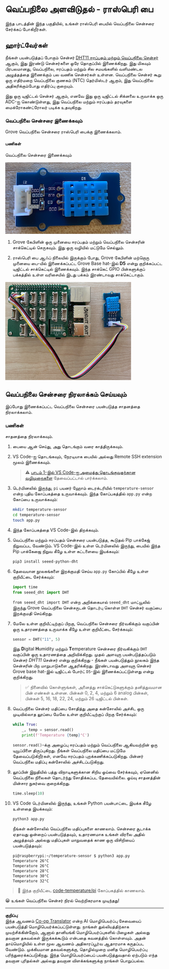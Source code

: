 <!--
CO_OP_TRANSLATOR_METADATA:
{
  "original_hash": "7678f7c67b97ee52d5727496dcd7d346",
  "translation_date": "2025-10-11T12:33:46+00:00",
  "source_file": "2-farm/lessons/1-predict-plant-growth/pi-temp.md",
  "language_code": "ta"
}
-->
# வெப்பநிலை அளவிடுதல் - ராஸ்பெரி பை

இந்த பாடத்தின் இந்த பகுதியில், உங்கள் ராஸ்பெரி பையில் வெப்பநிலை சென்சரை சேர்க்கப் போகிறீர்கள்.

## ஹார்ட்வேர்கள்

நீங்கள் பயன்படுத்தப் போகும் சென்சர் [DHT11 ஈரப்பதம் மற்றும் வெப்பநிலை சென்சர்](https://www.seeedstudio.com/Grove-Temperature-Humidity-Sensor-DHT11.html) ஆகும், இது இரண்டு சென்சர்களை ஒரே தொகுப்பில் இணைக்கிறது. இது மிகவும் பிரபலமானது, வெப்பநிலை, ஈரப்பதம் மற்றும் சில சமயங்களில் வளிமண்டல அழுத்தத்தை இணைக்கும் பல வணிக சென்சர்கள் உள்ளன. வெப்பநிலை சென்சர் கூறு ஒரு எதிர்மறை வெப்பநிலை குணகம் (NTC) தெர்மிஸ்டர் ஆகும், இது வெப்பநிலை அதிகரிக்கும்போது எதிர்ப்பு குறையும்.

இது ஒரு டிஜிட்டல் சென்சர் ஆகும், எனவே இது ஒரு டிஜிட்டல் சிக்னலை உருவாக்க ஒரு ADC-ஐ கொண்டுள்ளது, இது வெப்பநிலை மற்றும் ஈரப்பதம் தரவுகளை மைக்ரோகண்ட்ரோலர் படிக்க உதவுகிறது.

### வெப்பநிலை சென்சரை இணைக்கவும்

Grove வெப்பநிலை சென்சரை ராஸ்பெரி பைக்கு இணைக்கலாம்.

#### பணிகள்

வெப்பநிலை சென்சரை இணைக்கவும்

![ஒரு Grove வெப்பநிலை சென்சர்](../../../../../translated_images/grove-dht11.07f8eafceee170043efbb53e1d15722bd4e00fbaa9ff74290b57e9f66eb82c17.ta.png)

1. Grove கேபிளின் ஒரு முனையை ஈரப்பதம் மற்றும் வெப்பநிலை சென்சரின் சாக்கெட்டில் செருகவும். இது ஒரு வழியில் மட்டுமே செல்லும்.

1. ராஸ்பெரி பை ஆஃப் நிலையில் இருக்கும் போது, Grove கேபிளின் மற்றொரு முனையை பை-யில் இணைக்கப்பட்ட Grove Base hat-இல் **D5** என்று குறிக்கப்பட்ட டிஜிட்டல் சாக்கெட்டில் இணைக்கவும். இந்த சாக்கெட் GPIO பின்களுக்குப் பக்கத்தில் உள்ள வரிசையில் இடது பக்கம் இரண்டாவது சாக்கெட்டாகும்.

![A0 சாக்கெட்டில் இணைக்கப்பட்ட Grove வெப்பநிலை சென்சர்](../../../../../translated_images/pi-temperature-sensor.3ff82fff672c8e565ef25a39d26d111de006b825a7e0867227ef4e7fbff8553c.ta.png)

## வெப்பநிலை சென்சரை நிரலாக்கம் செய்யவும்

இப்போது இணைக்கப்பட்ட வெப்பநிலை சென்சரை பயன்படுத்த சாதனத்தை நிரலாக்கலாம்.

### பணிகள்

சாதனத்தை நிரலாக்கவும்.

1. பையை ஆன் செய்து, அது தொடங்கும் வரை காத்திருக்கவும்.

1. VS Code-ஐ தொடங்கவும், நேரடியாக பையில் அல்லது Remote SSH extension மூலம் இணைக்கவும்.

    > ⚠️ [பாடம் 1-இல் VS Code-ஐ அமைத்து தொடங்குவதற்கான வழிமுறைகளை](../../../1-getting-started/lessons/1-introduction-to-iot/pi.md) தேவைப்பட்டால் பார்க்கலாம்.

1. டெர்மினலில் இருந்து, `pi` பயனர் ஹோம் டைரக்டரியில் `temperature-sensor` என்ற புதிய கோப்பகத்தை உருவாக்கவும். இந்த கோப்பகத்தில் `app.py` என்ற கோப்பை உருவாக்கவும்:

    ```sh
    mkdir temperature-sensor
    cd temperature-sensor
    touch app.py
    ```

1. இந்த கோப்பகத்தை VS Code-இல் திறக்கவும்.

1. வெப்பநிலை மற்றும் ஈரப்பதம் சென்சரை பயன்படுத்த, கூடுதல் Pip பாக்கேஜ் நிறுவப்பட வேண்டும். VS Code-இல் உள்ள டெர்மினலில் இருந்து, பையில் இந்த Pip பாக்கேஜை நிறுவ கீழே உள்ள கட்டளையை இயக்கவும்:

    ```sh
    pip3 install seeed-python-dht
    ```

1. தேவையான நூலகங்களை இறக்குமதி செய்ய `app.py` கோப்பில் கீழே உள்ள குறியீட்டை சேர்க்கவும்:

    ```python
    import time
    from seeed_dht import DHT
    ```

    `from seeed_dht import DHT` என்ற அறிக்கையால் `seeed_dht` மாட்யூலில் இருந்து Grove வெப்பநிலை சென்சருடன் தொடர்பு கொள்ள `DHT` சென்சர் வகுப்பை இறக்குமதி செய்கிறது.

1. மேலே உள்ள குறியீட்டிற்குப் பிறகு, வெப்பநிலை சென்சரை நிர்வகிக்கும் வகுப்பின் ஒரு உதாரணத்தை உருவாக்க கீழே உள்ள குறியீட்டை சேர்க்கவும்:

    ```python
    sensor = DHT("11", 5)
    ```

    இது **D**igital **H**umidity மற்றும் **T**emperature சென்சரை நிர்வகிக்கும் `DHT` வகுப்பின் ஒரு உதாரணத்தை அறிவிக்கிறது. முதல் அளவுரு பயன்படுத்தப்படும் சென்சர் *DHT11* சென்சர் என்று குறிக்கிறது - நீங்கள் பயன்படுத்தும் நூலகம் இந்த சென்சரின் பிற மாறுபாடுகளை ஆதரிக்கிறது. இரண்டாவது அளவுரு சென்சர் Grove base hat-இல் டிஜிட்டல் போர்ட் `D5`-இல் இணைக்கப்பட்டுள்ளது என்று குறிக்கிறது.

    > ✅ நினைவில் கொள்ளுங்கள், அனைத்து சாக்கெட்டுகளுக்கும் தனித்துவமான பின் எண்கள் உள்ளன. பின்கள் 0, 2, 4, மற்றும் 6 analog பின்கள், பின்கள் 5, 16, 18, 22, 24, மற்றும் 26 டிஜிட்டல் பின்கள்.

1. வெப்பநிலை சென்சர் மதிப்பை சோதித்து அதை கன்சோலில் அச்சிட ஒரு முடிவில்லாத லூப்பை மேலே உள்ள குறியீட்டிற்குப் பிறகு சேர்க்கவும்:

    ```python
    while True:
        _, temp = sensor.read()
        print(f'Temperature {temp}°C')
    ```

    `sensor.read()`-க்கு அழைப்பு ஈரப்பதம் மற்றும் வெப்பநிலை ஆகியவற்றின் ஒரு டியூப்பிளை திருப்புகிறது. நீங்கள் வெப்பநிலை மதிப்பை மட்டுமே தேவைப்படுகிறீர்கள், எனவே ஈரப்பதம் புறக்கணிக்கப்படுகிறது. பின்னர் வெப்பநிலை மதிப்பு கன்சோலில் அச்சிடப்படுகிறது.

1. லூப்பின் இறுதியில் பத்து விநாடிகளுக்கான சிறிய ஓய்வை சேர்க்கவும், ஏனெனில் வெப்பநிலை நிலைகள் தொடர்ந்து சோதிக்கப்பட தேவையில்லை. ஓய்வு சாதனத்தின் மின்சார நுகர்வை குறைக்கிறது.

    ```python
    time.sleep(10)
    ```

1. VS Code டெர்மினலில் இருந்து, உங்கள் Python பயன்பாட்டை இயக்க கீழே உள்ளதை இயக்கவும்:

    ```sh
    python3 app.py
    ```

    நீங்கள் கன்சோலில் வெப்பநிலை மதிப்புகளை காணலாம். சென்சரை சூடாக்க ஏதாவது ஒன்றைப் பயன்படுத்தவும், உதாரணமாக உங்கள் விரலை அதில் அழுத்தவும் அல்லது மதிப்புகள் மாறுவதைக் காண ஒரு விசிறியைப் பயன்படுத்தவும்:

    ```output
    pi@raspberrypi:~/temperature-sensor $ python3 app.py 
    Temperature 26°C
    Temperature 26°C
    Temperature 28°C
    Temperature 30°C
    Temperature 32°C
    ```

> 💁 இந்த குறியீட்டை [code-temperature/pi](../../../../../2-farm/lessons/1-predict-plant-growth/code-temperature/pi) கோப்பகத்தில் காணலாம்.

😀 உங்கள் வெப்பநிலை சென்சர் நிரல் வெற்றிகரமாக முடிந்தது!

---

**குறிப்பு**:  
இந்த ஆவணம் [Co-op Translator](https://github.com/Azure/co-op-translator) என்ற AI மொழிபெயர்ப்பு சேவையைப் பயன்படுத்தி மொழிபெயர்க்கப்பட்டுள்ளது. நாங்கள் துல்லியத்திற்காக முயற்சிக்கின்றோம், ஆனால் தானியங்கி மொழிபெயர்ப்புகளில் பிழைகள் அல்லது தவறான தகவல்கள் இருக்கக்கூடும் என்பதை கவனத்தில் கொள்ளவும். அதன் தாய்மொழியில் உள்ள மூல ஆவணம் அதிகாரப்பூர்வ ஆதாரமாக கருதப்பட வேண்டும். முக்கியமான தகவல்களுக்கு, தொழில்முறை மனித மொழிபெயர்ப்பு பரிந்துரைக்கப்படுகிறது. இந்த மொழிபெயர்ப்பைப் பயன்படுத்துவதால் ஏற்படும் எந்த தவறான புரிதல்கள் அல்லது தவறான விளக்கங்களுக்கு நாங்கள் பொறுப்பல்ல.